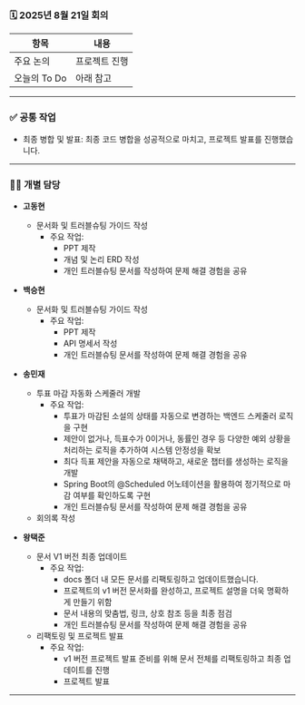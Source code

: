 ### 🗓️ 2025년 8월 21일 회의

| 항목            | 내용                                       |
|-----------------|--------------------------------------------|
| 주요 논의       | 프로젝트 진행 |
| 오늘의 To Do    | 아래 참고                                 |

---

### ✅ 공통 작업

- 최종 병합 및 발표: 최종 코드 병합을 성공적으로 마치고, 프로젝트 발표를 진행했습니다.

---

### 🧑‍💻 개별 담당

- **고동현**
  - 문서화 및 트러블슈팅 가이드 작성
    - 주요 작업:
      - PPT 제작
      - 개념 및 논리 ERD 작성
      - 개인 트러블슈팅 문서를 작성하여 문제 해결 경험을 공유

- **백승현**
  - 문서화 및 트러블슈팅 가이드 작성
    - 주요 작업:
      - PPT 제작
      - API 명세서 작성
      - 개인 트러블슈팅 문서를 작성하여 문제 해결 경험을 공유

- **송민재**
  - 투표 마감 자동화 스케줄러 개발
    - 주요 작업:
      - 투표가 마감된 소설의 상태를 자동으로 변경하는 백엔드 스케줄러 로직을 구현
      - 제안이 없거나, 득표수가 0이거나, 동률인 경우 등 다양한 예외 상황을 처리하는 로직을 추가하여 시스템 안정성을 확보
      - 최다 득표 제안을 자동으로 채택하고, 새로운 챕터를 생성하는 로직을 개발
      - Spring Boot의 @Scheduled 어노테이션을 활용하여 정기적으로 마감 여부를 확인하도록 구현
      - 개인 트러블슈팅 문서를 작성하여 문제 해결 경험을 공유
  - 회의록 작성

- **왕택준**
  - 문서 V1 버전 최종 업데이트
    - 주요 작업:
      - docs 폴더 내 모든 문서를 리팩토링하고 업데이트했습니다.
      - 프로젝트의 v1 버전 문서화를 완성하고, 프로젝트 설명을 더욱 명확하게 만들기 위함
      - 문서 내용의 맞춤법, 링크, 상호 참조 등을 최종 점검
      - 개인 트러블슈팅 문서를 작성하여 문제 해결 경험을 공유
  - 리팩토링 및 프로젝트 발표
    - 주요 작업:
      - v1 버전 프로젝트 발표 준비를 위해 문서 전체를 리팩토링하고 최종 업데이트를 진행
      - 프로젝트 발표
---
